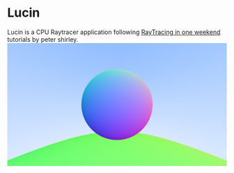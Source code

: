 # Lucin
Lucin is a CPU Raytracer application following [RayTracing in one weekend](https://raytracing.github.io/books/RayTracingInOneWeekend.html) tutorials by peter shirley.
</br>
![image](https://github.com/ErfanMo77/Lucin/blob/main/Lucin/image.jpg)
